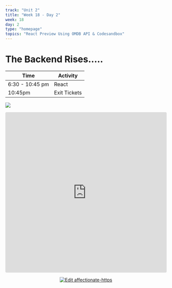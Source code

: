 ```yaml
---
track: "Unit 2"
title: "Week 18 - Day 2"
week: 18
day: 2
type: "homepage"
topics: "React Preview Using OMDB API & Codesandbox"
---
```


# The Backend Rises.....
| Time  | Activity |
| ----- | ------ |
| 6:30 - 10:45 pm | React |
| 10:45pm | Exit Tickets |

![](https://i.redd.it/ygd28n17lp751.png)


<center>

<iframe src="https://codesandbox.io/embed/86ll9t?view=Editor+%2B+Preview"
     style="width:100%; height: 500px; border:0; border-radius: 4px; overflow:hidden;"
     title="affectionate-https"
     allow="accelerometer; ambient-light-sensor; camera; encrypted-media; geolocation; gyroscope; hid; microphone; midi; payment; usb; vr; xr-spatial-tracking"
     sandbox="allow-forms allow-modals allow-popups allow-presentation allow-same-origin allow-scripts"
   ></iframe>



   [![Edit affectionate-https](https://codesandbox.io/static/img/play-codesandbox.svg)](https://codesandbox.io/p/sandbox/affectionate-https-86ll9t)

</center>